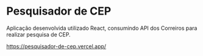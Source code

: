 # Pesquisador de CEP

Aplicação desenvolvida utilizado React, consumindo API dos Correiros para realizar pesquisa de CEP.

https://pesquisador-de-cep.vercel.app/
